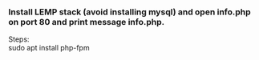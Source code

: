 ### Install LEMP stack (avoid installing mysql) and open info.php on port 80 and print message  info.php.
Steps:<br/>
sudo apt install php-fpm